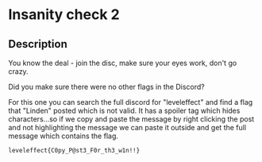 # Insanity check 2

## Description

You know the deal - join the disc, make sure your eyes work, don't go crazy.

Did you make sure there were no other flags in the Discord?



For this one you can search the full discord for "leveleffect" and find a flag that "Linden" posted which is not valid. It has a spoiler tag which hides characters...so if we copy and paste the message by right clicking the post and not highlighting the message we can paste it outside and get the full message which contains the flag.





```
leveleffect{C0py_P@st3_F0r_th3_w1n!!}
```



